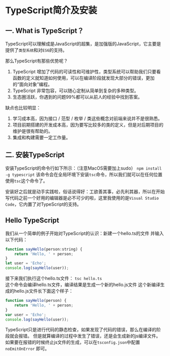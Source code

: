 # TypeScript简介及安装

## 一. What is TypeScript？

TypeScript可以理解成是JavaScript的超集，是加强版的JavaScript，它主要是提供了`类型系统`和对`ES6`的支持。

那么TypeScript有那些优势呢？
1. TypeScript 增加了代码的可读性和可维护性，类型系统可以帮助我们只要看函数的定义就知道如何使用，可以在编译阶段就发现大部分的错误，更加的“面向对象”编程。
2. TypeScript 非常包容，可以随心定制从简单到复杂的多种类型。
3. 生态圈活跃，你遇到的问题99%都可以从前人的经验中找到答案。

缺点也比较明显：
1. 学习成本高，因为接口 / 范型 / 枚举 / 类这些概念对前端来说并不是很熟悉。
2. 项目前期搭建的开发成本高，因为要写比较多的类的定义，但是对后期项目的维护是很有帮助的。
3. 集成和构建需要一定工作量。


## 二. 安装TypeScript

安装TypeScript的命令行如下所示：（注意MacOS需要加上sudo）
```npm install -g typescript```
该命令会在全局环境下安装`tsc`命令，所以我们就可以在任何位置使用`tsc`这个命令了。

安装好之后就是动手实践啦，俗话说得好：工欲善其事，必先利其器，所以在开始写代码之前一个好用的编辑器是必不可少的啦，这里我使用的是`Visual Studio Code`，它内置了对TypeScript的支持。

## Hello TypeScript

我们从一个简单的例子开始对TypeScript的认识：新建一个hello.ts的文件
并输入以下代码：
```js
function sayHello(person:string) {
    return 'Hello, ' + person; 
}
let user = 'Echo';
console.log(sayHello(user));
```
接下来我们执行这个hello.ts文件：
`tsc hello.ts`  
这个命令会编译hello.ts文件，编译结果是生成一个新的hello.js文件
这个新编译生成的hello.js文件长下面这个样子：
```js
function sayHello(person) {
    return 'Hello, ' + person;
}
var user = 'Echo';
console.log(sayHello(user));
```
TypeScript只是进行代码的静态检查，如果发现了代码的错误，那么在编译的阶段就会报错。
但是就算编译的过程中发生了错误，还是会生成新的js编译文件。
如果要在报错的时候终止js文件的生成，可以在`tsconfig.json`中配置 `noEmitOnError` 即可。
